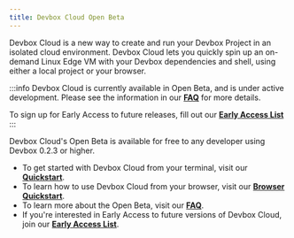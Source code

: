 ```yaml
---
title: Devbox Cloud Open Beta
---
```


Devbox Cloud is a new way to create and run your Devbox Project in an isolated cloud environment. Devbox Cloud lets you quickly spin up an on-demand Linux Edge VM with your Devbox dependencies and shell, using either a local project or your browser.

:::info
Devbox Cloud is currently available in Open Beta, and is under active development. Please see the information in our **[FAQ](beta_faq.md)** for more details.

To sign up for Early Access to future releases, fill out our **[Early Access List](https://jetpack-io.typeform.com/devbox-cloud)**
:::

Devbox Cloud's Open Beta is available for free to any developer using Devbox 0.2.3 or higher. 
* To get started with Devbox Cloud from your terminal, visit our **[Quickstart](getting_started.md)**. 
* To learn how to use Devbox Cloud from your browser, visit our **[Browser Quickstart](browser_getting_started.md)**.
* To learn more about the Open Beta, visit our **[FAQ](beta_faq.md)**.
* If you're interested in Early Access to future versions of Devbox Cloud, join our **[Early Access List](https://jetpack-io.typeform.com/devbox-cloud)**.

